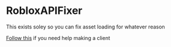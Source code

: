 # RobloxAPIFixer

This exists soley so you can fix asset loading for whatever reason

[Follow this](https://www.reddit.com/r/oldrobloxrevivals/comments/14t0gvd/powdereds_patching_guide/) if you need help making a client